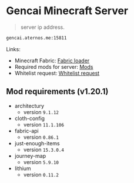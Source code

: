 # Gencai Minecraft Server
> server ip address.
```sh
gencai.aternos.me:15811
```

Links:
* Minecraft Fabric: [Fabric loader](https://fabricmc.net)
* Required mods for server: [Mods](mods)
* Whitelist request: [Whitelist request](https://github.com/jvblx/mc-server/issues/new/choose)

## Mod requirements (v1.20.1)

* architectury
    * version `9.1.12`
* cloth-config
    * version `11.1.106`
* fabric-api
    * version `0.86.1`
* just-enough-items
    * version `15.3.0.4`
* journey-map
    * version `5.9.10`
* lithium
    * version `0.11.2`
